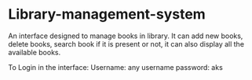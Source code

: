 # Library-management-system
An interface designed to manage books in library. It can add new books, delete books, search book if it is present or not, it can also display all the available books.

To Login in the interface:
  Username: any username
  password: aks
